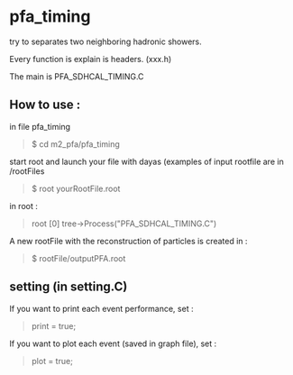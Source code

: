 # pfa_timing

try to separates two neighboring hadronic showers. 

Every function is explain is headers. (xxx.h)

The main is PFA_SDHCAL_TIMING.C

## How to use : 

in file pfa_timing
	
> $ cd m2_pfa/pfa_timing

start root and launch your file with dayas (examples of input rootfile are in /rootFiles

> $ root yourRootFile.root

in root : 

> root [0] tree->Process("PFA_SDHCAL_TIMING.C")


A new rootFile with the reconstruction of particles is created in : 

> $ rootFile/outputPFA.root

## setting (in setting.C)

If you want to print each event performance, set : 

> print = true;

If you want to plot  each event (saved in graph file), set : 

> plot = true;

